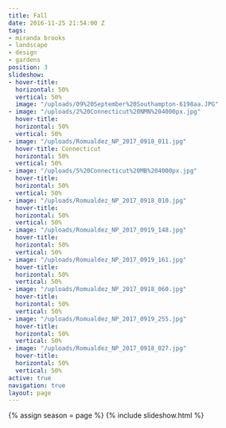 ```yaml
---
title: Fall
date: 2016-11-25 21:54:00 Z
tags:
- miranda brooks
- landscape
- design
- gardens
position: 3
slideshow:
- hover-title: 
  horizontal: 50%
  vertical: 50%
  image: "/uploads/09%20September%20Southampton-6198aa.JPG"
- image: "/uploads/2%20Connecticut%20NMN%204000px.jpg"
  hover-title: 
  horizontal: 50%
  vertical: 50%
- image: "/uploads/Romualdez_NP_2017_0918_011.jpg"
  hover-title: Connecticut
  horizontal: 50%
  vertical: 50%
- image: "/uploads/5%20Connecticut%20MB%204000px.jpg"
  hover-title: 
  horizontal: 50%
  vertical: 50%
- image: "/uploads/Romualdez_NP_2017_0918_010.jpg"
  hover-title: 
  horizontal: 50%
  vertical: 50%
- image: "/uploads/Romualdez_NP_2017_0919_148.jpg"
  hover-title: 
  horizontal: 50%
  vertical: 50%
- image: "/uploads/Romualdez_NP_2017_0919_161.jpg"
  hover-title: 
  horizontal: 50%
  vertical: 50%
- image: "/uploads/Romualdez_NP_2017_0918_060.jpg"
  hover-title: 
  horizontal: 50%
  vertical: 50%
- image: "/uploads/Romualdez_NP_2017_0919_255.jpg"
  hover-title: 
  horizontal: 50%
  vertical: 50%
- image: "/uploads/Romualdez_NP_2017_0918_027.jpg"
  hover-title: 
  horizontal: 50%
  vertical: 50%
active: true
navigation: true
layout: page
---
```


{% assign season = page %}
{% include slideshow.html %}
